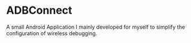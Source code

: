# ADBConnect
A small Android Application I mainly developed for myself to simplify the configuration of wireless debugging.
